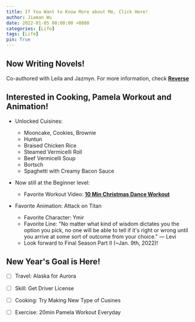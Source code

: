 ```yaml
---
title: If You Want to Know More about Me, Click Here!
author: Jiaman Wu
date: 2022-01-05 00:00:00 +0800
categories: [Life]
tags: [Life]
pin: True
---
```


## Now Writing Novels! 

Co-authored with Leila and Jazmyn. For more information, check [**Reverse**](https://github.com/charmainewu/Reverse)

## Interested in Cooking, Pamela Workout and Animation! 

* Unlocked Cuisines: 
  - Mooncake, Cookies, Brownie
  - Huntun
  - Braised Chicken Rice
  - Steamed Vermicelli Roll
  - Beef Vermicelli Soup
  - Bortsch
  - Spaghetti with Creamy Bacon Sauce
 
* Now still at the Beginner level:
  - Favorite Workout Video: [**10 Min Christmas Dance Workout**](https://www.youtube.com/watch?v=pzj78YA1zws)
 
* Favorite Animation: Attack on Titan
  - Favorite Character: Ymir
  - Favorite Line: "No matter what kind of wisdom dictates you the option you pick, no one will be able to tell if it's right or wrong until you arrive at some sort of outcome from your choice." — Levi
  - Look forward to Final Season Part II (~Jan. 9th, 2022)!
 

  
## New Year's Goal is Here!

- [ ] Travel: Alaska for Aurora
- [ ] Skill: Get Driver License
- [ ] Cooking: Try Making New Type of Cusines 
- [ ] Exercise: 20min Pamela Workout Everyday

